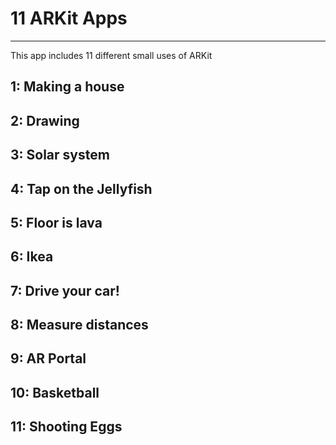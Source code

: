 # 11 ARKit Apps
---

This app includes 11 different small uses of ARKit

## 1: Making a house

## 2: Drawing

## 3: Solar system

## 4: Tap on the Jellyfish

## 5: Floor is lava

## 6: Ikea

## 7: Drive your car!

## 8: Measure distances

## 9: AR Portal

## 10: Basketball

## 11: Shooting Eggs  


